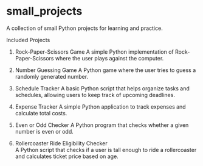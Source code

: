 # small_projects

A collection of small Python projects for learning and practice.

Included Projects
1. Rock-Paper-Scissors Game
A simple Python implementation of Rock-Paper-Scissors where the user plays against the computer.

2. Number Guessing Game
A Python game where the user tries to guess a randomly generated number.

3. Schedule Tracker
A basic Python script that helps organize tasks and schedules, allowing users to keep track of upcoming deadlines.

4. Expense Tracker
A simple Python application to track expenses and calculate total costs.

5. Even or Odd Checker
A Python program that checks whether a given number is even or odd.

6. Rollercoaster Ride Eligibility Checker  
A Python script that checks if a user is tall enough to ride a rollercoaster and calculates ticket price based on age.
